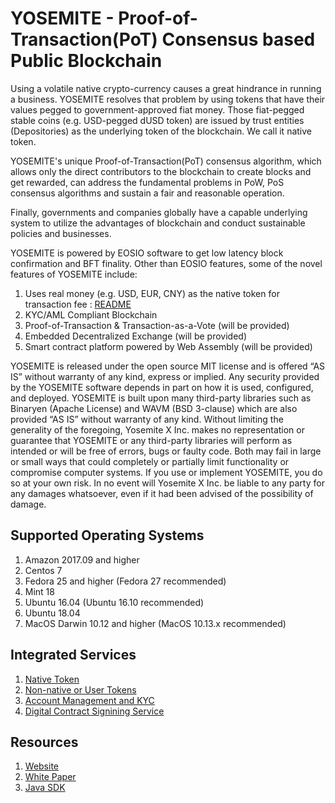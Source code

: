 # YOSEMITE - Proof-of-Transaction(PoT) Consensus based Public Blockchain

<!-- [![Build status](https://badge.buildkite.com/370fe5c79410f7d695e4e34c500b4e86e3ac021c6b1f739e20.svg?branch=master)](https://buildkite.com/EOSIO/eosio) -->

Using a volatile native crypto-currency causes a great hindrance in running a business. YOSEMITE resolves that problem by using tokens that have their values pegged to government-approved fiat money. Those fiat-pegged stable coins (e.g. USD-pegged dUSD token) are issued by trust entities (Depositories) as the underlying token of the blockchain. We call it native token.

YOSEMITE's unique Proof-of-Transaction(PoT) consensus algorithm, which allows only the direct contributors to the blockchain to create blocks and get rewarded, can address the fundamental problems in PoW, PoS consensus algorithms and sustain a fair and reasonable operation.

Finally, governments and companies globally have a capable underlying system to utilize the advantages of blockchain and conduct sustainable policies and businesses.

YOSEMITE is powered by EOSIO software to get low latency block confirmation and BFT finality. Other than EOSIO features, some of the novel features of YOSEMITE include:

1. Uses real money (e.g. USD, EUR, CNY) as the native token for transaction fee : [README](contracts/yx.ntoken/README.md)
1. KYC/AML Compliant Blockchain
1. Proof-of-Transaction & Transaction-as-a-Vote (will be provided)
1. Embedded Decentralized Exchange (will be provided)
1. Smart contract platform powered by Web Assembly (will be provided)

YOSEMITE is released under the open source MIT license and is offered “AS IS” without warranty of any kind, express or implied. Any security provided by the YOSEMITE software depends in part on how it is used, configured, and deployed. YOSEMITE is built upon many third-party libraries such as Binaryen (Apache License) and WAVM (BSD 3-clause) which are also provided “AS IS” without warranty of any kind. Without limiting the generality of the foregoing, Yosemite X Inc. makes no representation or guarantee that YOSEMITE or any third-party libraries will perform as intended or will be free of errors, bugs or faulty code. Both may fail in large or small ways that could completely or partially limit functionality or compromise computer systems. If you use or implement YOSEMITE, you do so at your own risk. In no event will Yosemite X Inc. be liable to any party for any damages whatsoever, even if it had been advised of the possibility of damage.  

## Supported Operating Systems
1. Amazon 2017.09 and higher
2. Centos 7
3. Fedora 25 and higher (Fedora 27 recommended)
4. Mint 18
5. Ubuntu 16.04 (Ubuntu 16.10 recommended)
6. Ubuntu 18.04
7. MacOS Darwin 10.12 and higher (MacOS 10.13.x recommended)

## Integrated Services
1. [Native Token](contracts/yx.ntoken/README.md)
1. [Non-native or User Tokens](contracts/yx.token/README.md)
1. [Account Management and KYC](contracts/yx.identity/README.md)
1. [Digital Contract Signining Service](contracts/yx.dcontract/README.md)

## Resources
1. [Website](https://yosemitex.com)
1. [White Paper](https://yosemitex.com/documents/YOSEMITE_Blockchain_Technical_White_Paper_201802a.pdf)
1. [Java SDK](https://github.com/YosemiteLabs/yosemite-j)
<!-- 1. [Roadmap](https://github.com/EOSIO/Documentation/blob/master/Roadmap.md) -->

<!--
<a name="gettingstarted"></a>
## Getting Started
Instructions detailing the process of getting the software, building it, running a simple test network that produces blocks, account creation and uploading a sample contract to the blockchain can be found in [Getting Started](https://developers.eos.io/eosio-nodeos/docs/overview-1) on the [EOSIO Developer Portal](https://developers.eos.io).
-->
